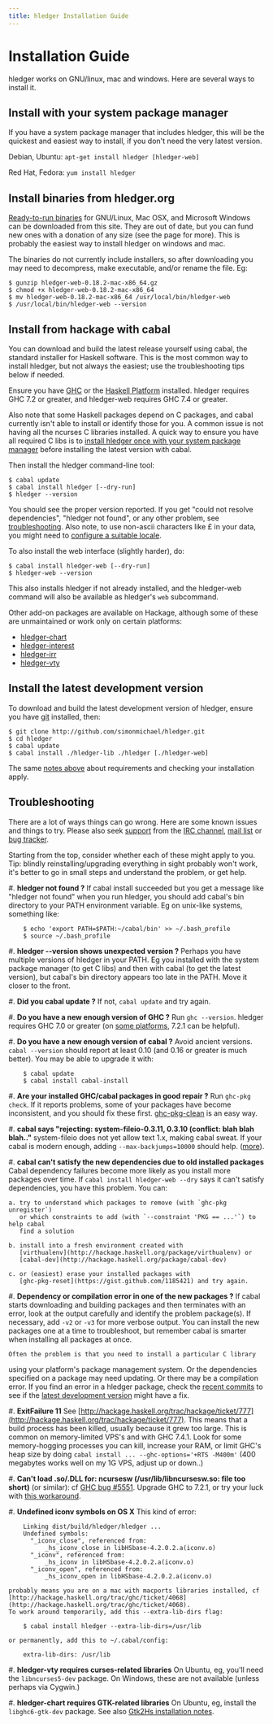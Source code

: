```yaml
---
title: hledger Installation Guide
---
```


# Installation Guide

hledger works on GNU/linux, mac and windows.
Here are several ways to install it.

## Install with your system package manager

If you have a system package manager that includes hledger,
this will be the quickest and easiest way to install,
if you don't need the very latest version.

Debian, Ubuntu:    `apt-get install hledger [hledger-web]`

Red Hat, Fedora:    `yum install hledger`


## Install binaries from hledger.org

[Ready-to-run binaries](DOWNLOAD.html) for GNU/Linux, Mac OSX, and Microsoft Windows can be downloaded from this site.
They are out of date, but you can fund new ones with a donation of any size (see the page for more).
This is probably the easiest way to install hledger on windows and mac.

The binaries do not currently include installers, so after downloading
you may need to decompress, make executable, and/or rename the file. Eg:

    $ gunzip hledger-web-0.18.2-mac-x86_64.gz
    $ chmod +x hledger-web-0.18.2-mac-x86_64
    $ mv hledger-web-0.18.2-mac-x86_64 /usr/local/bin/hledger-web
    $ /usr/local/bin/hledger-web --version

## Install from hackage with cabal

You can download and build the latest release yourself using cabal, the standard installer for Haskell software.
This is the most common way to install hledger, but not always the easiest;
use the troubleshooting tips below if needed.

Ensure you have [GHC](http://hackage.haskell.org/ghc/) or
the [Haskell Platform](http://hackage.haskell.org/platform/) installed.
hledger requires GHC 7.2 or greater, and hledger-web requires GHC 7.4 or greater.

Also note that some Haskell packages depend on C packages, and cabal
currently isn't able to install or identify those for you. A common
issue is not having all the ncurses C libraries installed. A quick way
to ensure you have all required C libs is to
[install hledger once with your system package manager](#install-with-your-system-package-manager)
before installing the latest version with cabal.

Then install the hledger command-line tool:

    $ cabal update
    $ cabal install hledger [--dry-run]
    $ hledger --version

You should see the proper version reported.
If you get "could not resolve dependencies", "hledger not found",
or any other problem, see [troubleshooting](#troubleshooting).
Also note, to use non-ascii characters like £ in your data, you might need to [configure a suitable locale](MANUAL.html#locale).

To also install the web interface (slightly harder), do:

    $ cabal install hledger-web [--dry-run]
    $ hledger-web --version

This also installs hledger if not already installed, and the hledger-web command
will also be available as hledger's `web` subcommand.

Other add-on packages are available on Hackage, although some of these are
unmaintained or work only on certain platforms:

- [hledger-chart](http://hackage.haskell.org/package/hledger-chart)
- [hledger-interest](http://hackage.haskell.org/package/hledger-interest)
- [hledger-irr](http://hackage.haskell.org/package/hledger-irr)
- [hledger-vty](http://hackage.haskell.org/package/hledger-vty)

## Install the latest development version

To download and build the latest development version of hledger, ensure you have
[git](http://git-scm.com) installed, then:

    $ git clone http://github.com/simonmichael/hledger.git
    $ cd hledger
    $ cabal update
    $ cabal install ./hledger-lib ./hledger [./hledger-web]

The same [notes above](#install-from-hackage-with-cabal) about requirements and checking your installation apply.

## Troubleshooting

There are a lot of ways things can go wrong. Here are
some known issues and things to try. Please also seek
[support](DEVELOPMENT.html#support) from the
[IRC channel](irc://irc.freenode.net/#ledger),
[mail list](http://hledger.org/list) or
[bug tracker](http://hledger.org/bugs).

Starting from the top, consider whether each of these might apply to
you. Tip: blindly reinstalling/upgrading everything in sight probably
won't work, it's better to go in small steps and understand the problem,
or get help.

#. **hledger not found ?**
  If cabal install succeeded but you get a message like "hledger not found" when you run hledger,
  you should add cabal's bin directory to your PATH environment variable.
  Eg on unix-like systems, something like:

        $ echo 'export PATH=$PATH:~/cabal/bin' >> ~/.bash_profile
        $ source ~/.bash_profile

#. **hledger --version shows unexpected version ?**
  Perhaps you have multiple versions of hledger in your PATH. Eg you installed with the system package manager 
  (to get C libs) and then with cabal (to get the latest version), but cabal's bin directory appears too late
  in the PATH. Move it closer to the front.

#. **Did you cabal update ?**
  If not, `cabal update` and try again.

#. **Do you have a new enough version of GHC ?**
  Run `ghc --version`. hledger requires GHC 7.0 or greater
  (on [some platforms](#5551), 7.2.1 can be helpful).

#. **Do you have a new enough version of cabal ?**
  Avoid ancient versions.  `cabal --version` should report at least
  0.10 (and 0.16 or greater is much better). You may be able to upgrade it with:

        $ cabal update
        $ cabal install cabal-install

#. **Are your installed GHC/cabal packages in good repair ?**
  Run `ghc-pkg check`. If it reports problems, some of your packages have
  become inconsistent, and you should fix these first.
  [ghc-pkg-clean](https://gist.github.com/1185421) is an easy way.

#. **cabal says "rejecting: system-fileio-0.3.11, 0.3.10 (conflict: blah blah blah.."**
  system-fileio does not yet allow text 1.x, making cabal sweat.
  If your cabal is modern enough, adding `--max-backjumps=10000` should help.
  ([more](https://groups.google.com/d/topic/hledger/FdWGTSAVzYU/discussion)).

#. <a name="cabaldeps" />**cabal can't satisfy the new dependencies due to old installed packages**
  Cabal dependency failures become more likely as you install more
  packages over time. If `cabal install hledger-web --dry` says it can't
  satisfy dependencies, you have this problem. You can:

    a. try to understand which packages to remove (with `ghc-pkg unregister`)
       or which constraints to add (with `--constraint 'PKG == ...'`) to help cabal
       find a solution

    b. install into a fresh environment created with
       [virthualenv](http://hackage.haskell.org/package/virthualenv) or
       [cabal-dev](http://hackage.haskell.org/package/cabal-dev)

    c. or (easiest) erase your installed packages with
       [ghc-pkg-reset](https://gist.github.com/1185421) and try again.

#. **Dependency or compilation error in one of the new packages ?**
   If cabal starts downloading and building packages and then terminates
   with an error, look at the output carefully and identify the problem
   package(s).  If necessary, add `-v2` or `-v3` for more verbose
   output. You can install the new packages one at a time to troubleshoot,
   but remember cabal is smarter when installing all packages at once.

    Often the problem is that you need to install a particular C library
   using your platform's package management system. Or the dependencies
   specified on a package may need updating. Or there may be a compilation
   error.  If you find an error in a hledger package, check the
   [recent commits](http://github.com/simonmichael/hledger/commits) to
   see if the [latest development version](#installing) might have a fix.

#. **ExitFailure 11**
  See
  [http://hackage.haskell.org/trac/hackage/ticket/777](http://hackage.haskell.org/trac/hackage/ticket/777).
  This means that a build process has been killed, usually because it grew
  too large.  This is common on memory-limited VPS's and with GHC 7.4.1.
  Look for some memory-hogging processes you can kill, increase your RAM,
  or limit GHC's heap size by doing `cabal install ... --ghc-options='+RTS
  -M400m'` (400 megabytes works well on my 1G VPS, adjust up or down..)

#. <a name="5551" />**Can't load .so/.DLL for: ncursesw (/usr/lib/libncursesw.so: file too short)**
  (or similar): cf [GHC bug #5551](http://hackage.haskell.org/trac/ghc/ticket/5551).
  Upgrade GHC to 7.2.1, or try your luck with [this workaround](http://eclipsefp.github.com/faq.html).

#. <a name="iconv" />**Undefined iconv symbols on OS X**
   This kind of error:

        Linking dist/build/hledger/hledger ...
        Undefined symbols:
          "_iconv_close", referenced from:
              _hs_iconv_close in libHSbase-4.2.0.2.a(iconv.o)
          "_iconv", referenced from:
              _hs_iconv in libHSbase-4.2.0.2.a(iconv.o)
          "_iconv_open", referenced from:
              _hs_iconv_open in libHSbase-4.2.0.2.a(iconv.o)

    probably means you are on a mac with macports libraries installed, cf
    [http://hackage.haskell.org/trac/ghc/ticket/4068](http://hackage.haskell.org/trac/ghc/ticket/4068).
    To work around temporarily, add this --extra-lib-dirs flag:

        $ cabal install hledger --extra-lib-dirs=/usr/lib

    or permanently, add this to ~/.cabal/config:

        extra-lib-dirs: /usr/lib

#. **hledger-vty requires curses-related libraries**
  On Ubuntu, eg, you'll need the `libncurses5-dev` package. On Windows,
  these are not available (unless perhaps via Cygwin.)

#. **hledger-chart requires GTK-related libraries**
  On Ubuntu, eg, install the `libghc6-gtk-dev` package. See also [Gtk2Hs installation notes](http://code.haskell.org/gtk2hs/INSTALL).
